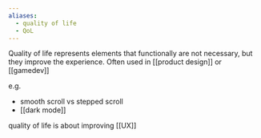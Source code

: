 ```yaml
---
aliases:
  - quality of life
  - QoL
---
```


Quality of life represents elements that functionally are not necessary, but they improve the experience. Often used in [[product design]] or [[gamedev]]

e.g. 
- smooth scroll vs stepped scroll
- [[dark mode]]

quality of life is about improving [[UX]]